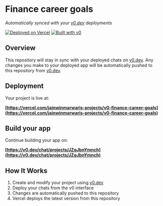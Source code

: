 # Finance career goals

*Automatically synced with your [v0.dev](https://v0.dev) deployments*

[![Deployed on Vercel](https://img.shields.io/badge/Deployed%20on-Vercel-black?style=for-the-badge&logo=vercel)](https://vercel.com/jainwinmarwaris-projects/v0-finance-career-goals)
[![Built with v0](https://img.shields.io/badge/Built%20with-v0.dev-black?style=for-the-badge)](https://v0.dev/chat/projects/JZqJbnYmnch)

## Overview

This repository will stay in sync with your deployed chats on [v0.dev](https://v0.dev).
Any changes you make to your deployed app will be automatically pushed to this repository from [v0.dev](https://v0.dev).

## Deployment

Your project is live at:

**[https://vercel.com/jainwinmarwaris-projects/v0-finance-career-goals](https://vercel.com/jainwinmarwaris-projects/v0-finance-career-goals)**

## Build your app

Continue building your app on:

**[https://v0.dev/chat/projects/JZqJbnYmnch](https://v0.dev/chat/projects/JZqJbnYmnch)**

## How It Works

1. Create and modify your project using [v0.dev](https://v0.dev)
2. Deploy your chats from the v0 interface
3. Changes are automatically pushed to this repository
4. Vercel deploys the latest version from this repository
